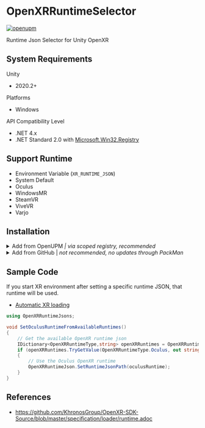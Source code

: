 # OpenXRRuntimeSelector
[![openupm](https://img.shields.io/npm/v/com.shiena.openxrruntimejson?label=openupm&registry_uri=https://package.openupm.com)](https://openupm.com/packages/com.shiena.openxrruntimejson/)

Runtime Json Selector for Unity OpenXR

## System Requirements

Unity
  - 2020.2+

Platforms
  - Windows

API Compatibility Level
  - .NET 4.x
  - .NET Standard 2.0 with [Microsoft.Win32.Registry](https://www.nuget.org/packages/Microsoft.Win32.Registry/)

## Support Runtime

- Environment Variable (`XR_RUNTIME_JSON`)
- System Default
- Oculus
- WindowsMR
- SteamVR
- ViveVR
- Varjo

## Installation

<details>
<summary>Add from OpenUPM <em>| via scoped registry, recommended</em></summary>

To add OpenUPM to your project:

- open `Edit/Project Settings/Package Manager`
- add a new Scoped Registry:
```
Name: OpenUPM
URL:  https://package.openupm.com/
Scope(s): com.shiena
```
- click <kbd>Save</kbd>
- open Package Manager
- Select ``My Registries`` in dropdown top left
- Select ``OpenXR Runtime Selector`` and click ``Install``
</details>

<details>
<summary>Add from GitHub | <em>not recommended, no updates through PackMan</em></summary>

You can also add it directly from GitHub on Unity 2019.4+. Note that you won't be able to receive updates through Package Manager this way, you'll have to update manually.

- open Package Manager
- click <kbd>+</kbd>
- select <kbd>Add from Git URL</kbd>
- paste `https://github.com/shiena/OpenXRRuntimeSelector.git`
- click <kbd>Add</kbd>
</details>

## Sample Code

If you start XR environment after setting a specific runtime JSON, that runtime will be used.

- [Automatic XR loading](https://docs.unity3d.com/Packages/com.unity.xr.management@4.0/manual/EndUser.html#automatic-xr-loading)

```cs
using OpenXRRuntimeJsons;

void SetOculusRuntimeFromAvailableRuntimes()
{
    // Get the available OpenXR runtime json
    IDictionary<OpenXRRuntimeType,string> openXRRuntimes = OpenXRRuntimeJson.GetRuntimeJsonPaths();
    if (openXRRuntimes.TryGetValue(OpenXRRuntimeType.Oculus, out string oculusRuntime))
    {
        // Use the Oculus OpenXR runtime
        OpenXRRuntimeJson.SetRuntimeJsonPath(oculusRuntime);
    }
}
```

## References

- https://github.com/KhronosGroup/OpenXR-SDK-Source/blob/master/specification/loader/runtime.adoc
